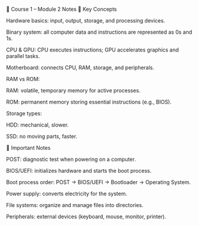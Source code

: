 📒 Course 1 – Module 2 Notes
🔑 Key Concepts

Hardware basics: input, output, storage, and processing devices.

Binary system: all computer data and instructions are represented as 0s and 1s.

CPU & GPU: CPU executes instructions; GPU accelerates graphics and parallel tasks.

Motherboard: connects CPU, RAM, storage, and peripherals.

RAM vs ROM:

RAM: volatile, temporary memory for active processes.

ROM: permanent memory storing essential instructions (e.g., BIOS).

Storage types:

HDD: mechanical, slower.

SSD: no moving parts, faster.

📝 Important Notes

POST: diagnostic test when powering on a computer.

BIOS/UEFI: initializes hardware and starts the boot process.

Boot process order: POST → BIOS/UEFI → Bootloader → Operating System.

Power supply: converts electricity for the system.

File systems: organize and manage files into directories.

Peripherals: external devices (keyboard, mouse, monitor, printer).